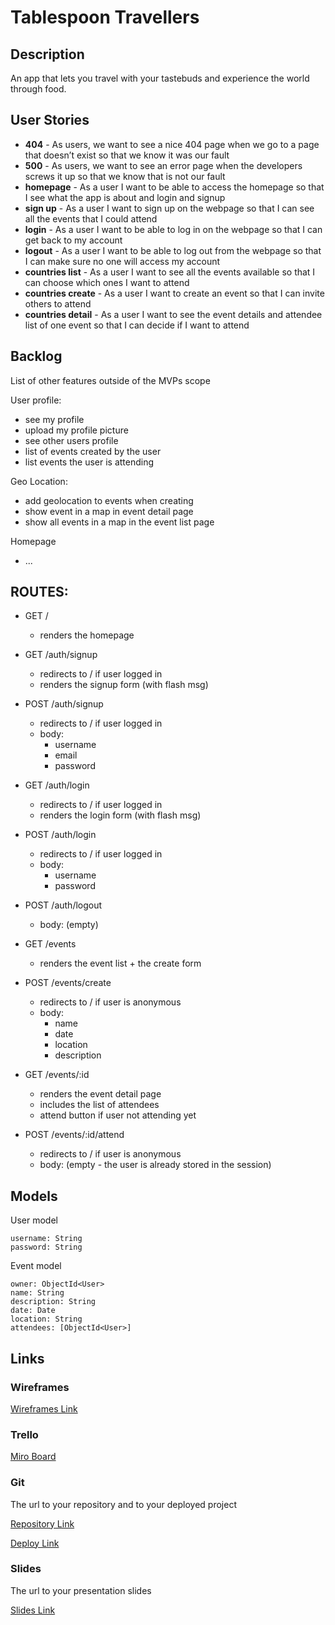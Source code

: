 # Tablespoon Travellers 

## Description

An app that lets you travel with your tastebuds and experience the world through food.
 
## User Stories

- **404** - As users, we want to see a nice 404 page when we go to a page that doesn’t exist so that we know it was our fault 
- **500** - As users, we want to see an error page when the developers screws it up so that we know that is not our fault
- **homepage** - As a user I want to be able to access the homepage so that I see what the app is about and login and signup
- **sign up** - As a user I want to sign up on the webpage so that I can see all the events that I could attend
- **login** - As a user I want to be able to log in on the webpage so that I can get back to my account
- **logout** - As a user I want to be able to log out from the webpage so that I can make sure no one will access my account
- **countries list** - As a user I want to see all the events available so that I can choose which ones I want to attend
- **countries create** - As a user I want to create an event so that I can invite others to attend
- **countries detail** - As a user I want to see the event details and attendee list of one event so that I can decide if I want to attend 

## Backlog

List of other features outside of the MVPs scope

User profile:
- see my profile
- upload my profile picture
- see other users profile
- list of events created by the user
- list events the user is attending

Geo Location:
- add geolocation to events when creating
- show event in a map in event detail page
- show all events in a map in the event list page

Homepage
- ...


## ROUTES:

- GET / 
  - renders the homepage
- GET /auth/signup
  - redirects to / if user logged in
  - renders the signup form (with flash msg)
- POST /auth/signup
  - redirects to / if user logged in
  - body:
    - username
    - email
    - password
- GET /auth/login
  - redirects to / if user logged in
  - renders the login form (with flash msg)
- POST /auth/login
  - redirects to / if user logged in
  - body:
    - username
    - password
- POST /auth/logout
  - body: (empty)

- GET /events
  - renders the event list + the create form
- POST /events/create 
  - redirects to / if user is anonymous
  - body: 
    - name
    - date
    - location
    - description
- GET /events/:id
  - renders the event detail page
  - includes the list of attendees
  - attend button if user not attending yet
- POST /events/:id/attend 
  - redirects to / if user is anonymous
  - body: (empty - the user is already stored in the session)


## Models

User model
 
```
username: String
password: String
```

Event model

```
owner: ObjectId<User>
name: String
description: String
date: Date
location: String
attendees: [ObjectId<User>]
``` 

## Links


### Wireframes

[Wireframes Link](https://whimsical.com/mathijs-and-jesse-project-2-SiS68mSSwMX9QFswLDdKbZ)


### Trello

[Miro Board](https://miro.com/app/board/o9J_lxn1n94=/)

### Git

The url to your repository and to your deployed project

[Repository Link](http://github.com)

[Deploy Link](http://heroku.com)

### Slides

The url to your presentation slides

[Slides Link]()
